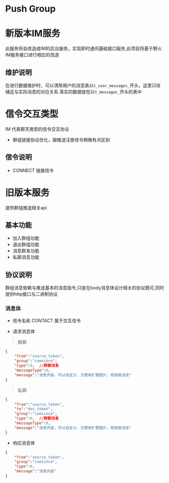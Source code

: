 # Push Group
# 新版本IM服务
此服务将会改造成IM的后台服务，实现即时通讯基础接口服务,此项目将基于野火IM服务接口进行相应的改造

## 维护说明
在进行数据维护时，可以清除用户的消息表以`t_user_messages_`开头，这里只存储这与实际消息的对应关系
真实的数据放在以`t_messages_`开头的表中

# 信令交互类型
IM 代表聊天类型的信令交互协议
* 群组链接协议优化，跟推送注册信令稍微有点区别
## 信令说明
* CONNECT 链接信令

# 旧版本服务
提供群组推送相关api

## 基本功能
* 加入群组功能
* 退出群组功能
* 消息群发功能
* 私聊消息功能

## 协议说明

群组消息依赖与推送基本的消息指令,只是在body消息体设计相关的协议既可,同时提供http接口与二进制协议

### 消息体

* 信令名称
CONTACT 属于交互信令

* 请求消息体

> 群聊

```json
{
    "from":"source_token",
    "group":"comsince",
    "type":0,  //群聊消息
    "messageType":0,
    "message":"消息内容，可以自定义，方便用扩展图片，视频类消息"
}
```

> 私聊

```json
{
    "from":"source_token",
    "to":"des_token",
    "group":"comsince",
    "type":0,  //群聊消息
    "messageType":0,
    "message":"消息内容，可以自定义，方便用扩展图片，视频类消息"
}
```

* 响应消息体

```json
{
    "from":"source_token",
    "group":"comsince",
    "type":0,
    "message":"消息内容"
}
```